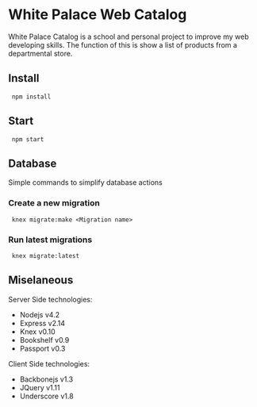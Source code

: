 # White Palace Web Catalog

White Palace Catalog is a school and personal project to improve my web
developing skills. The function of this is show a list of products from
a departmental store.

## Install

     npm install

## Start

     npm start

## Database

Simple commands to simplify database actions

### Create a new migration

     knex migrate:make <Migration name>

### Run latest migrations

     knex migrate:latest

## Miselaneous

Server Side technologies:

* Nodejs     v4.2
* Express    v2.14
* Knex       v0.10
* Bookshelf  v0.9
* Passport   v0.3

Client Side technologies:

* Backbonejs v1.3
* JQuery     v1.11
* Underscore v1.8

